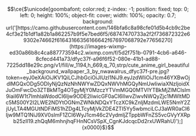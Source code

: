 $$\ce{$\unicode[goombafont; color:red; z-index: -1; position: fixed; top: 0; left: 0; height: 100%; object-fit: cover; width: 100%; opacity: 0.7; background: url('[https://camo.githubusercontent.com/146bfa6c8a98cfe01d5b4cb9c2be4cf3e21b1df1a82b1a862257b9f5e7bed6f5/68747470733a2f2f736872322e69302e74662f61643166356166642f67697068792e77656270](https://images-wixmp-ed30a86b8c4ca887773594c2.wixmp.com/f/5d2f751b-0791-4cb6-a646-8cfecd441a73/dfyc37f-a96f6f52-080e-41b1-ad88-7225dd18e29c.png/v1/fill/w_1194,h_669,q_70,strp/cute_anime_girl_beautiful_background_wallpaper_3_by_nwawalrus_dfyc37f-pre.jpg?token=eyJ0eXAiOiJKV1QiLCJhbGciOiJIUzI1NiJ9.eyJzdWIiOiJ1cm46YXBwOjdlMGQxODg5ODIyNjQzNzNhNWYwZDQxNWVhMGQyNmUwIiwiaXNzIjoidXJuOmFwcDo3ZTBkMTg4OTgyMjY0MzczYTVmMGQ0MTVlYTBkMjZlMCIsIm9iaiI6W1t7ImhlaWdodCI6Ijw9ODE2IiwicGF0aCI6IlwvZlwvNWQyZjc1MWItMDc5MS00Y2I2LWE2NDYtOGNmZWNkNDQxYTczXC9kZnljMzdmLWE5NmY2ZjUyLTA4MGUtNDFiMS1hZDg4LTcyMjVkZDE4ZTI5Yy5wbmciLCJ3aWR0aCI6Ijw9MTQ1NiJ9XV0sImF1ZCI6WyJ1cm46c2VydmljZTppbWFnZS5vcGVyYXRpb25zIl19.zhQqM6mhnjhqFHnNCsVSpX_CgnKJdcqcDd2rxUWRahU)');]{x0000}$}$$
